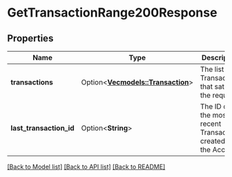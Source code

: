 # GetTransactionRange200Response

## Properties

Name | Type | Description | Notes
------------ | ------------- | ------------- | -------------
**transactions** | Option<[**Vec<models::Transaction>**](Transaction.md)> | The list of Transactions that satisfy the request. | [optional]
**last_transaction_id** | Option<**String**> | The ID of the most recent Transaction created for the Account | [optional]

[[Back to Model list]](../README.md#documentation-for-models) [[Back to API list]](../README.md#documentation-for-api-endpoints) [[Back to README]](../README.md)



